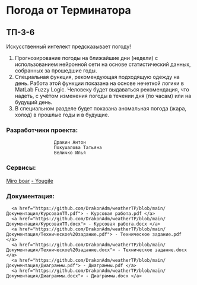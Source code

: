# Погода от Терминатора
## ТП-3-6
Искусственный интелект предсказывает погоду!
1) Прогнозирование погоды на ближайшие дни (недели) с использованием нейронной сети на основе статистический данных, собранных за прошедшие годы.
2) Специальная функция, рекомендующая подходящую одежду на день. Работа этой функции показана на основе нечеткой логики в MatLab Fuzzy Logic. Человеку будет выдаваться рекомендация, что надеть, с учётом изменения погоды в течении дня (по часам) или на будущий день.
3) В специальном разделе будет показана аномальная погода (жара, холод) в прошлые годы и в будущие.  
 
### Разработчики проекта:  
                      Дракин Антон  
                      Покушалова Татьяна  
                      Величко Илья  
### Сервисы:  
[Miro boar](https://miro.com/app/board/uXjVPjUNL7U=/)
      <a href="https://ru.yougile.com/team/439a3f37f022/Создание-сайта-Weather/Моя-доска"> - Yougile </a>  
      
### Документация: 
      <a href="https://github.com/DrakonAdm/weatherTP/blob/main/Документация/КурсоваяТП.pdf"> - Курсовая работа.pdf </a>  
      <a href="https://github.com/DrakonAdm/weatherTP/blob/main/Документация/КурсоваяТП.docx"> - Курсовая работа.docx </a>  
      <a href="https://github.com/DrakonAdm/weatherTP/blob/main/Документация/Техническое%20задание.pdf"> - Техническое задание.pdf </a>  
      <a href="https://github.com/DrakonAdm/weatherTP/blob/main/Документация/Техническое%20задание.docx"> - Техническое задание.docx </a>  
      <a href="https://github.com/DrakonAdm/weatherTP/blob/main/Документация/Диаграммы.pdf"> - Диаграммы.pdf </a>  
      <a href="https://github.com/DrakonAdm/weatherTP/blob/main/Документация/Диаграммы.docx"> - Диаграммы.docx </a>
